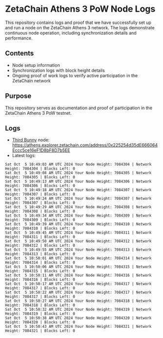 # ZetaChain Athens 3 PoW Node Logs
This repository contains logs and proof that we have successfully set up and run a node on the ZetaChain Athens 3 network. The logs demonstrate continuous node operation, including synchronization details and performance.

## Contents
- Node setup information
- Synchronization logs with block height details
- Ongoing proof of work logs to verify active participation in the ZetaChain network

## Purpose
This repository serves as documentation and proof of participation in the ZetaChain Athens 3 PoW testnet.

## Logs

- [Third Bunny](https://thirdbunny.xyz/) node: https://athens.explorer.zetachain.com/address/0x225254d35dE666064Eccc5ce16eF1D8bF8D7b5EE
- Latest logs:
```
Sat Oct  5 10:49:03 AM UTC 2024 Your Node Height: 7084304 | Network Height: 7084304 | Blocks Left: 0
Sat Oct  5 10:49:08 AM UTC 2024 Your Node Height: 7084305 | Network Height: 7084305 | Blocks Left: 0
Sat Oct  5 10:49:13 AM UTC 2024 Your Node Height: 7084306 | Network Height: 7084306 | Blocks Left: 0
Sat Oct  5 10:49:18 AM UTC 2024 Your Node Height: 7084307 | Network Height: 7084307 | Blocks Left: 0
Sat Oct  5 10:49:24 AM UTC 2024 Your Node Height: 7084307 | Network Height: 7084307 | Blocks Left: 0
Sat Oct  5 10:49:29 AM UTC 2024 Your Node Height: 7084308 | Network Height: 7084308 | Blocks Left: 0
Sat Oct  5 10:49:34 AM UTC 2024 Your Node Height: 7084309 | Network Height: 7084309 | Blocks Left: 0
Sat Oct  5 10:49:39 AM UTC 2024 Your Node Height: 7084310 | Network Height: 7084310 | Blocks Left: 0
Sat Oct  5 10:49:45 AM UTC 2024 Your Node Height: 7084311 | Network Height: 7084311 | Blocks Left: 0
Sat Oct  5 10:49:50 AM UTC 2024 Your Node Height: 7084312 | Network Height: 7084312 | Blocks Left: 0
Sat Oct  5 10:49:55 AM UTC 2024 Your Node Height: 7084313 | Network Height: 7084313 | Blocks Left: 0
Sat Oct  5 10:50:01 AM UTC 2024 Your Node Height: 7084314 | Network Height: 7084314 | Blocks Left: 0
Sat Oct  5 10:50:06 AM UTC 2024 Your Node Height: 7084315 | Network Height: 7084315 | Blocks Left: 0
Sat Oct  5 10:50:11 AM UTC 2024 Your Node Height: 7084316 | Network Height: 7084316 | Blocks Left: 0
Sat Oct  5 10:50:17 AM UTC 2024 Your Node Height: 7084317 | Network Height: 7084317 | Blocks Left: 0
Sat Oct  5 10:50:22 AM UTC 2024 Your Node Height: 7084317 | Network Height: 7084317 | Blocks Left: 0
Sat Oct  5 10:50:27 AM UTC 2024 Your Node Height: 7084318 | Network Height: 7084318 | Blocks Left: 0
Sat Oct  5 10:50:32 AM UTC 2024 Your Node Height: 7084319 | Network Height: 7084319 | Blocks Left: 0
Sat Oct  5 10:50:38 AM UTC 2024 Your Node Height: 7084320 | Network Height: 7084320 | Blocks Left: 0
Sat Oct  5 10:50:43 AM UTC 2024 Your Node Height: 7084321 | Network Height: 7084321 | Blocks Left: 0
```
